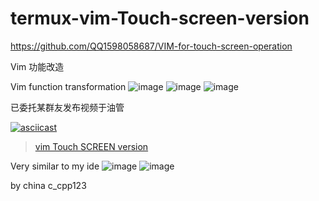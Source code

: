 # termux-vim-Touch-screen-version

https://github.com/QQ1598058687/VIM-for-touch-screen-operation

Vim 功能改造


Vim function transformation
![image](https://github.com/QQ1598058687/termux-vim-Touch-screen-version/blob/main/1.png)
![image](https://github.com/QQ1598058687/termux-vim-Touch-screen-version/blob/main/2.png)
![image](https://github.com/QQ1598058687/termux-vim-Touch-screen-version/blob/main/vim%E6%BA%90%E7%A0%81%E6%94%B9%E9%80%A0%E4%B9%8B%E8%A7%A6%E5%B1%8F%E6%95%88%E6%9E%9C(%E5%B0%86%E5%9C%A8termux%E5%AE%89%E8%A3%85).gif)

已委托某群友发布视频于油管

[![asciicast](https://github.com/QQ1598058687/termux-vim-Touch-screen-version/blob/main/Screenrecorder-2021-09-22-01-05-32-892.gif)](http://imgur.com/a/4Di8L98)

<blockquote class="imgur-embed-pub" lang="en" data-id="a/4Di8L98"  ><a href="//imgur.com/a/4Di8L98">vim Touch SCREEN version</a></blockquote>

Very similar to my ide
![image](https://github.com/QQ1598058687/termux-vim-Touch-screen-version/blob/main/1.jpg)
![image](https://github.com/QQ1598058687/termux-vim-Touch-screen-version/blob/main/QQ%E6%88%AA%E5%9B%BE20210924224854.png)

by china c_cpp123
